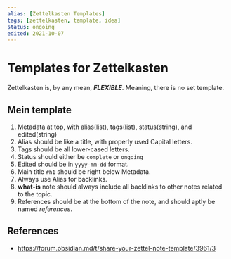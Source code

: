 ```yaml
---
alias: [Zettelkasten Templates]
tags: [zettelkasten, template, idea]
status: ongoing
edited: 2021-10-07
---
```


# Templates for Zettelkasten
Zettelkasten is, by any mean, ___FLEXIBLE___.
Meaning, there is no set template.

## Mein template
1. Metadata at top, with alias(list), tags(list), status(string), and edited(string)
2. Alias should be like a title, with properly used Capital letters.
3. Tags should be all lower-cased letters.
4. Status should either be `complete` or `ongoing`
5. Edited should be in `yyyy-mm-dd` format.
6. Main title `#h1` should be right below Metadata.
7. Always use Alias for backlinks.
8. __what-is__ note should always include all backlinks to other notes related to the topic.
9. References should be at the bottom of the note, and should aptly be named _references_.

## References
- https://forum.obsidian.md/t/share-your-zettel-note-template/3961/3